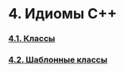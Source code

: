 # 4. Идиомы C++

### [4.1. Классы](4.1.%20Классы/README.md)

### [4.2. Шаблонные классы](4.2.%20Шаблонные%20классы/README.md)
